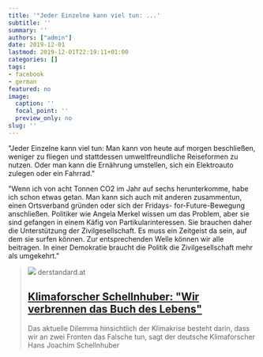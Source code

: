 ```yaml
---
title: '"Jeder Einzelne kann viel tun: ...'
subtitle: ''
summary: ''
authors: ["admin"]
date: 2019-12-01
lastmod: 2019-12-01T22:19:11+01:00
categories: []
tags:
- facebook
- german
featured: no
image:
  caption: ''
  focal_point: ''
  preview_only: no
slug: ''
---
```

"Jeder Einzelne kann viel tun: Man kann von heute auf morgen beschließen, weniger zu fliegen und stattdessen umweltfreundliche Reiseformen zu nutzen. Oder man kann die Ernährung umstellen, sich ein Elektroauto zulegen oder ein Fahrrad."

"Wenn ich von acht Tonnen CO2 im Jahr auf sechs herunterkomme, habe ich schon etwas getan. Man kann sich auch mit anderen zusammentun, einen Ortsverband gründen oder sich der Fridays- for-Future-Bewegung anschließen. Politiker wie Angela Merkel wissen um das Problem, aber sie sind gefangen in einem Käfig von Partikularinteressen. Sie brauchen daher die Unterstützung der Zivilgesellschaft. Es muss ein Zeitgeist da sein, auf dem sie surfen können. Zur entsprechenden Welle können wir alle beitragen. In einer Demokratie braucht die Politik die Zivilgesellschaft mehr als umgekehrt."
> [![](https://i.ds.at/Csnm8w/rs:fill:1200:600/plain/2019/11/26/amazonas.jpg)](https://www.derstandard.at/story/2000111534109/klimaforscher-schellnhuber-wir-verbrennen-das-buch-des-lebens)
> derstandard.at
> ## [Klimaforscher Schellnhuber: "Wir verbrennen das Buch des Lebens"](https://www.derstandard.at/story/2000111534109/klimaforscher-schellnhuber-wir-verbrennen-das-buch-des-lebens)
>
>Das aktuelle Dilemma hinsichtlich der Klimakrise besteht darin, dass wir an zwei Fronten das Falsche tun, sagt der deutsche Klimaforscher Hans Joachim Schellnhuber


